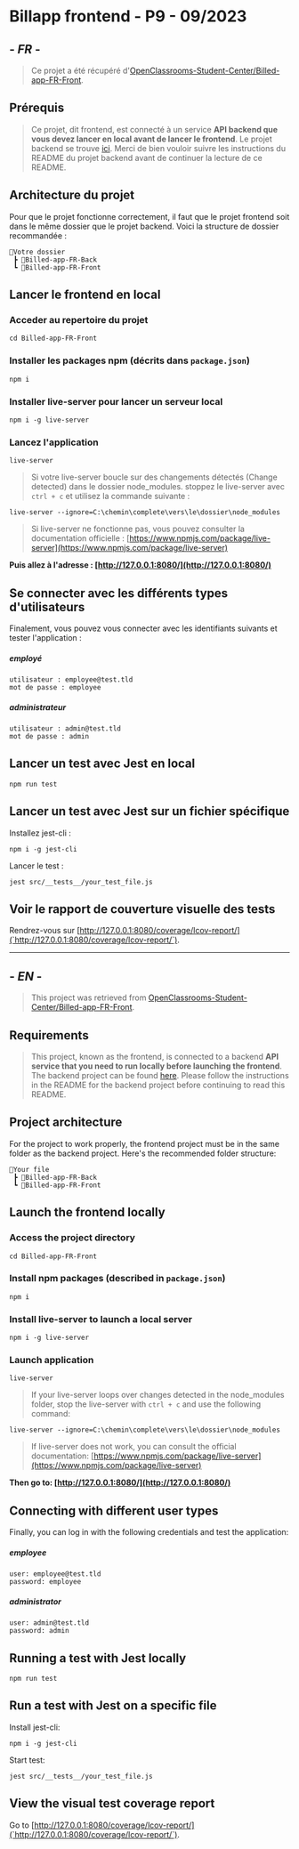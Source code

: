 # Billapp frontend - P9 - 09/2023

## - *FR* -

> Ce projet a été récupéré d'[OpenClassrooms-Student-Center/Billed-app-FR-Front](https://github.com/OpenClassrooms-Student-Center/Billed-app-FR-Front).

## Prérequis
> Ce projet, dit frontend, est connecté à un service **API backend que vous devez lancer en local avant de lancer le frontend**.
> Le projet backend se trouve [ici](https://github.com/Jean-Baradat/OC-p9-billed-09-2023/tree/7985c600166e876ec0db37291737b9bb333dc542/Billed-app-FR-Back).
> Merci de bien vouloir suivre les instructions du README du projet backend avant de continuer la lecture de ce README.

## Architecture du projet

Pour que le projet fonctionne correctement, il faut que le projet frontend soit dans le même dossier que le projet backend. Voici la structure de dossier recommandée :

```
📂Votre dossier
 ┣ 📂Billed-app-FR-Back
 ┗ 📂Billed-app-FR-Front
```

## Lancer le frontend en local
### Acceder au repertoire du projet
```
cd Billed-app-FR-Front
```

### Installer les packages npm (décrits dans `package.json`)
```
npm i
```

### Installer live-server pour lancer un serveur local
```
npm i -g live-server
```

### Lancez l'application
```
live-server
```
> Si votre live-server boucle sur des changements détectés (Change detected) dans le dossier node_modules. stoppez le live-server avec `ctrl + c` et utilisez la commande suivante :
```
live-server --ignore=C:\chemin\complete\vers\le\dossier\node_modules
```
> Si live-server ne fonctionne pas, vous pouvez consulter la documentation officielle : [https://www.npmjs.com/package/live-server](https://www.npmjs.com/package/live-server)

**Puis allez à l'adresse : [http://127.0.0.1:8080/](http://127.0.0.1:8080/)**

## Se connecter avec les différents types d'utilisateurs
Finalement, vous pouvez vous connecter avec les identifiants suivants et tester l'application :

##### employé
```
utilisateur : employee@test.tld
mot de passe : employee
```

##### administrateur
```
utilisateur : admin@test.tld 
mot de passe : admin
```

## Lancer un test avec Jest en local

```
npm run test
```

## Lancer un test avec Jest sur un fichier spécifique

Installez jest-cli :

```
npm i -g jest-cli
```

Lancer le test :

```
jest src/__tests__/your_test_file.js
```

## Voir le rapport de couverture visuelle des tests

Rendrez-vous sur [http://127.0.0.1:8080/coverage/lcov-report/](`http://127.0.0.1:8080/coverage/lcov-report/`).

---

## - *EN* -

> This project was retrieved from [OpenClassrooms-Student-Center/Billed-app-FR-Front](https://github.com/OpenClassrooms-Student-Center/Billed-app-FR-Front).

## Requirements

> This project, known as the frontend, is connected to a backend **API service that you need to run locally before launching the frontend**.
> The backend project can be found [here](https://github.com/Jean-Baradat/OC-p9-billed-09-2023/tree/7985c600166e876ec0db37291737b9bb333dc542/Billed-app-FR-Back).
> Please follow the instructions in the README for the backend project before continuing to read this README.

## Project architecture

For the project to work properly, the frontend project must be in the same folder as the backend project. Here's the recommended folder structure:

```
📂Your file
 ┣ 📂Billed-app-FR-Back
 ┗ 📂Billed-app-FR-Front
```

## Launch the frontend locally
### Access the project directory
```
cd Billed-app-FR-Front
```

### Install npm packages (described in `package.json`)
```
npm i
```

### Install live-server to launch a local server
```
npm i -g live-server
```

### Launch application
```
live-server
```
> If your live-server loops over changes detected in the node_modules folder, stop the live-server with `ctrl + c` and use the following command:
```
live-server --ignore=C:\chemin\complete\vers\le\dossier\node_modules
```
> If live-server does not work, you can consult the official documentation: [https://www.npmjs.com/package/live-server](https://www.npmjs.com/package/live-server)

**Then go to: [http://127.0.0.1:8080/](http://127.0.0.1:8080/)**

## Connecting with different user types
Finally, you can log in with the following credentials and test the application:

##### employee
```
user: employee@test.tld
password: employee
```

##### administrator
```
user: admin@test.tld 
password: admin
```

## Running a test with Jest locally

```
npm run test
```

## Run a test with Jest on a specific file
Install jest-cli:

```
npm i -g jest-cli
```

Start test:

```
jest src/__tests__/your_test_file.js
```

## View the visual test coverage report
Go to [http://127.0.0.1:8080/coverage/lcov-report/](`http://127.0.0.1:8080/coverage/lcov-report/`).